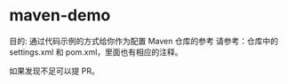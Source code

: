 # maven-demo
目的: 通过代码示例的方式给你作为配置 Maven 仓库的参考
请参考：仓库中的 settings.xml 和 pom.xml，里面也有相应的注释。


如果发现不足可以提 PR。

